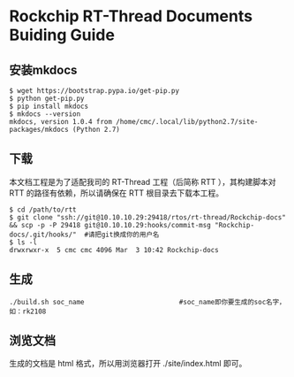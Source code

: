 # Rockchip RT-Thread Documents Buiding Guide

## 安装mkdocs

```shell
$ wget https://bootstrap.pypa.io/get-pip.py
$ python get-pip.py
$ pip install mkdocs
$ mkdocs --version
mkdocs, version 1.0.4 from /home/cmc/.local/lib/python2.7/site-packages/mkdocs (Python 2.7)
```

## 下载

   本文档工程是为了适配我司的 RT-Thread 工程（后简称 RTT ），其构建脚本对 RTT 的路径有依赖，所以请确保在 RTT 根目录去下载本工程。

```shell
$ cd /path/to/rtt
$ git clone "ssh://git@10.10.10.29:29418/rtos/rt-thread/Rockchip-docs" && scp -p -P 29418 git@10.10.10.29:hooks/commit-msg "Rockchip-docs/.git/hooks/"  #请把git换成你的用户名
$ ls -l
drwxrwxr-x  5 cmc cmc 4096 Mar  3 10:42 Rockchip-docs
```

## 生成

```shell
./build.sh soc_name                        #soc_name即你要生成的soc名字，如：rk2108
```

## 浏览文档

   生成的文档是 html 格式，所以用浏览器打开 ./site/index.html 即可。